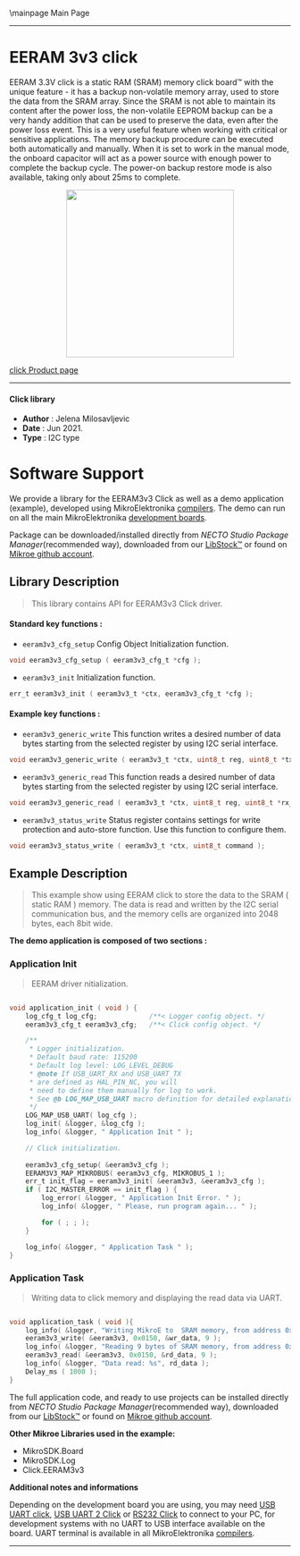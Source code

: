 \mainpage Main Page

---
# EERAM 3v3 click

EERAM 3.3V click is a static RAM (SRAM) memory click board™ with the unique feature - it has a backup non-volatile memory array, used to store the data from the SRAM array. Since the SRAM is not able to maintain its content after the power loss, the non-volatile EEPROM backup can be a very handy addition that can be used to preserve the data, even after the power loss event. This is a very useful feature when working with critical or sensitive applications. The memory backup procedure can be executed both automatically and manually. When it is set to work in the manual mode, the onboard capacitor will act as a power source with enough power to complete the backup cycle. The power-on backup restore mode is also available, taking only about 25ms to complete.

<p align="center">
  <img src="https://download.mikroe.com/images/click_for_ide/eeram33v_click.png" height=300px>
</p>

[click Product page](https://www.mikroe.com/eeram-33v-click)

---


#### Click library

- **Author**        : Jelena Milosavljevic
- **Date**          : Jun 2021.
- **Type**          : I2C type


# Software Support

We provide a library for the EERAM3v3 Click
as well as a demo application (example), developed using MikroElektronika
[compilers](https://www.mikroe.com/necto-studio).
The demo can run on all the main MikroElektronika [development boards](https://www.mikroe.com/development-boards).

Package can be downloaded/installed directly from *NECTO Studio Package Manager*(recommended way), downloaded from our [LibStock&trade;](https://libstock.mikroe.com) or found on [Mikroe github account](https://github.com/MikroElektronika/mikrosdk_click_v2/tree/master/clicks).

## Library Description

> This library contains API for EERAM3v3 Click driver.

#### Standard key functions :

- `eeram3v3_cfg_setup` Config Object Initialization function.
```c
void eeram3v3_cfg_setup ( eeram3v3_cfg_t *cfg );
```

- `eeram3v3_init` Initialization function.
```c
err_t eeram3v3_init ( eeram3v3_t *ctx, eeram3v3_cfg_t *cfg );
```

#### Example key functions :

- `eeram3v3_generic_write` This function writes a desired number of data bytes starting from the selected register by using I2C serial interface.
```c
void eeram3v3_generic_write ( eeram3v3_t *ctx, uint8_t reg, uint8_t *tx_buf, uint8_t tx_len );
```

- `eeram3v3_generic_read` This function reads a desired number of data bytes starting from the selected register by using I2C serial interface.
```c
void eeram3v3_generic_read ( eeram3v3_t *ctx, uint8_t reg, uint8_t *rx_buf, uint8_t rx_len );
```

- `eeram3v3_status_write` Status register contains settings for write protection and auto-store function. Use this function to configure them.
```c
void eeram3v3_status_write ( eeram3v3_t *ctx, uint8_t command );
```

## Example Description

> This example show using EERAM click to store the data to the SRAM ( static RAM ) memory. The data is read and written by the I2C serial communication bus, and the memory cells are organized into 2048 bytes, each 8bit wide.

**The demo application is composed of two sections :**

### Application Init

> EERAM driver nitialization.

```c

void application_init ( void ) {
    log_cfg_t log_cfg;             /**< Logger config object. */
    eeram3v3_cfg_t eeram3v3_cfg;   /**< Click config object. */

    /** 
     * Logger initialization.
     * Default baud rate: 115200
     * Default log level: LOG_LEVEL_DEBUG
     * @note If USB_UART_RX and USB_UART_TX 
     * are defined as HAL_PIN_NC, you will 
     * need to define them manually for log to work. 
     * See @b LOG_MAP_USB_UART macro definition for detailed explanation.
     */
    LOG_MAP_USB_UART( log_cfg );
    log_init( &logger, &log_cfg );
    log_info( &logger, " Application Init " );

    // Click initialization.
    
    eeram3v3_cfg_setup( &eeram3v3_cfg );
    EERAM3V3_MAP_MIKROBUS( eeram3v3_cfg, MIKROBUS_1 );
    err_t init_flag = eeram3v3_init( &eeram3v3, &eeram3v3_cfg );
    if ( I2C_MASTER_ERROR == init_flag ) {
        log_error( &logger, " Application Init Error. " );
        log_info( &logger, " Please, run program again... " );

        for ( ; ; );
    }

    log_info( &logger, " Application Task " );
}

```

### Application Task

> Writing data to click memory and displaying the read data via UART. 

```c

void application_task ( void ){
    log_info( &logger, "Writing MikroE to  SRAM memory, from address 0x0150:" );
    eeram3v3_write( &eeram3v3, 0x0150, &wr_data, 9 );
    log_info( &logger, "Reading 9 bytes of SRAM memory, from address 0x0150:" );
    eeram3v3_read( &eeram3v3, 0x0150, &rd_data, 9 );
    log_info( &logger, "Data read: %s", rd_data );
    Delay_ms ( 1000 );
}

```

The full application code, and ready to use projects can be installed directly from *NECTO Studio Package Manager*(recommended way), downloaded from our [LibStock&trade;](https://libstock.mikroe.com) or found on [Mikroe github account](https://github.com/MikroElektronika/mikrosdk_click_v2/tree/master/clicks).

**Other Mikroe Libraries used in the example:**

- MikroSDK.Board
- MikroSDK.Log
- Click.EERAM3v3

**Additional notes and informations**

Depending on the development board you are using, you may need
[USB UART click](https://www.mikroe.com/usb-uart-click),
[USB UART 2 Click](https://www.mikroe.com/usb-uart-2-click) or
[RS232 Click](https://www.mikroe.com/rs232-click) to connect to your PC, for
development systems with no UART to USB interface available on the board. UART
terminal is available in all MikroElektronika
[compilers](https://shop.mikroe.com/compilers).

---
